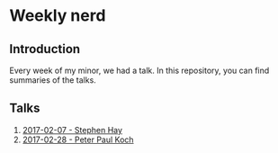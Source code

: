 # Weekly nerd

## Introduction
Every week of my minor, we had a talk. In this repository, you can find summaries of the talks.

## Talks
1. [2017-02-07 - Stephen Hay](https://github.com/Frankwarnaar/minor-weekly-nerd/blob/master/1.stephen_hay.md)
2. [2017-02-28 - Peter Paul Koch](https://github.com/Frankwarnaar/minor-weekly-nerd/blob/master/2.ppk.md)
